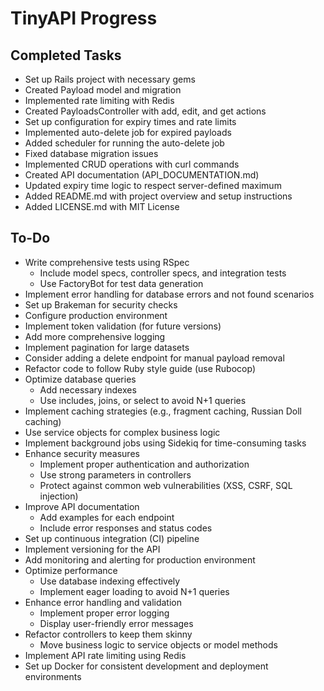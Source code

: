 # TinyAPI Progress

## Completed Tasks
- Set up Rails project with necessary gems
- Created Payload model and migration
- Implemented rate limiting with Redis
- Created PayloadsController with add, edit, and get actions
- Set up configuration for expiry times and rate limits
- Implemented auto-delete job for expired payloads
- Added scheduler for running the auto-delete job
- Fixed database migration issues
- Implemented CRUD operations with curl commands
- Created API documentation (API_DOCUMENTATION.md)
- Updated expiry time logic to respect server-defined maximum
- Added README.md with project overview and setup instructions
- Added LICENSE.md with MIT License

## To-Do
- Write comprehensive tests using RSpec
  - Include model specs, controller specs, and integration tests
  - Use FactoryBot for test data generation
- Implement error handling for database errors and not found scenarios
- Set up Brakeman for security checks
- Configure production environment
- Implement token validation (for future versions)
- Add more comprehensive logging
- Implement pagination for large datasets
- Consider adding a delete endpoint for manual payload removal
- Refactor code to follow Ruby style guide (use Rubocop)
- Optimize database queries
  - Add necessary indexes
  - Use includes, joins, or select to avoid N+1 queries
- Implement caching strategies (e.g., fragment caching, Russian Doll caching)
- Use service objects for complex business logic
- Implement background jobs using Sidekiq for time-consuming tasks
- Enhance security measures
  - Implement proper authentication and authorization
  - Use strong parameters in controllers
  - Protect against common web vulnerabilities (XSS, CSRF, SQL injection)
- Improve API documentation
  - Add examples for each endpoint
  - Include error responses and status codes
- Set up continuous integration (CI) pipeline
- Implement versioning for the API
- Add monitoring and alerting for production environment
- Optimize performance
  - Use database indexing effectively
  - Implement eager loading to avoid N+1 queries
- Enhance error handling and validation
  - Implement proper error logging
  - Display user-friendly error messages
- Refactor controllers to keep them skinny
  - Move business logic to service objects or model methods
- Implement API rate limiting using Redis
- Set up Docker for consistent development and deployment environments